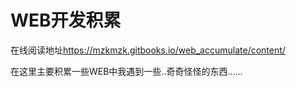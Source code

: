 
### 

WEB开发积累
=======

在线阅读地址<https://mzkmzk.gitbooks.io/web_accumulate/content/>

在这里主要积累一些WEB中我遇到一些..奇奇怪怪的东西......


